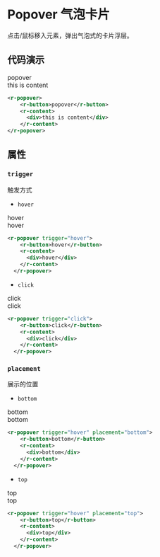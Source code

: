 # Popover 气泡卡片

点击/鼠标移入元素，弹出气泡式的卡片浮层。

## 代码演示

<r-popover>
    <r-button>popover</r-button>
    <r-content>
      <div>this is content</div>
    </r-content>
  </r-popover>

```xml
<r-popover>
    <r-button>popover</r-button>
    <r-content>
      <div>this is content</div>
    </r-content>
</r-popover>
```

## 属性

### `trigger`

触发方式

- `hover`

<r-popover trigger="hover">
    <r-button>hover</r-button>
    <r-content>
      <div>hover</div>
    </r-content>
  </r-popover>

```xml
<r-popover trigger="hover">
    <r-button>hover</r-button>
    <r-content>
      <div>hover</div>
    </r-content>
  </r-popover>
```

- `click`

<r-popover trigger="click">
    <r-button>click</r-button>
    <r-content>
      <div>click</div>
    </r-content>
  </r-popover>

```xml
<r-popover trigger="click">
    <r-button>click</r-button>
    <r-content>
      <div>click</div>
    </r-content>
  </r-popover>
```

### `placement`

展示的位置

- `bottom`

<r-popover trigger="hover" placement="bottom">
    <r-button>bottom</r-button>
    <r-content>
      <div>bottom</div>
    </r-content>
  </r-popover>

```xml
<r-popover trigger="hover" placement="bottom">
    <r-button>bottom</r-button>
    <r-content>
      <div>bottom</div>
    </r-content>
  </r-popover>
```

- `top`

<r-popover trigger="hover" placement="top">
    <r-button>top</r-button>
    <r-content>
      <div>top</div>
    </r-content>
  </r-popover>

```xml
<r-popover trigger="hover" placement="top">
    <r-button>top</r-button>
    <r-content>
      <div>top</div>
    </r-content>
  </r-popover>
```
